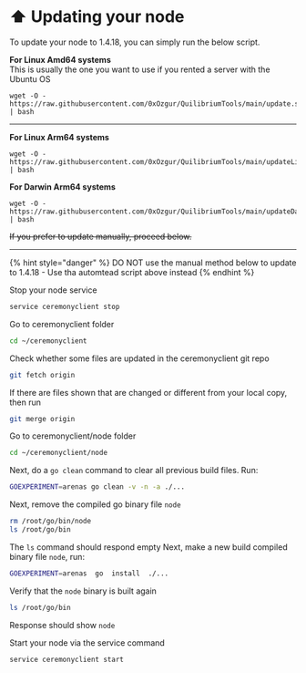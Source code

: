 # ⬆️ Updating your node

To update your node to 1.4.18, you can simply run the below script.&#x20;



**For Linux Amd64 systems**\
This is usually the one you want to use if you rented a server with the Ubuntu OS

```
wget -O - https://raw.githubusercontent.com/0xOzgur/QuilibriumTools/main/update.sh | bash
```

***

**For Linux Arm64 systems**

```
wget -O - https://raw.githubusercontent.com/0xOzgur/QuilibriumTools/main/updateLinuxArm64.sh | bash
```

**For Darwin Arm64 systems**

```
wget -O - https://raw.githubusercontent.com/0xOzgur/QuilibriumTools/main/updateDarwinArm64.sh | bash
```

~~If you prefer to update manually, proceed below.~~

***

{% hint style="danger" %}
DO NOT use the manual method below to update to 1.4.18 - Use tha automtead script above instead
{% endhint %}

Stop your node service

```bash
service ceremonyclient stop
```

Go to ceremonyclient folder

```bash
cd ~/ceremonyclient
```

Check whether some files are updated in the ceremonyclient git repo

```bash
git fetch origin
```

If there are files shown that are changed or different from your local copy, then run

```bash
git merge origin
```

Go to ceremonyclient/node folder

```bash
cd ~/ceremonyclient/node
```

Next, do a `go clean` command to clear all previous build files. Run:

```bash
GOEXPERIMENT=arenas go clean -v -n -a ./...
```

Next, remove the compiled go binary file `node`

```bash
rm /root/go/bin/node
ls /root/go/bin
```

The `ls` command should respond empty Next, make a new build compiled binary file `node`, run:

```bash
GOEXPERIMENT=arenas  go  install  ./...
```

Verify that the `node` binary is built again

```bash
ls /root/go/bin
```

Response should show `node`

Start your node via the service command

```bash
service ceremonyclient start
```
